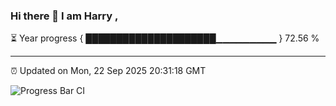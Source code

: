 ### Hi there 👋 I am Harry , 

⏳ Year progress { █████████████████████▁▁▁▁▁▁▁▁▁ } 72.56 %

---

⏰ Updated on Mon, 22 Sep 2025 20:31:18 GMT

![Progress Bar CI](https://github.com/duykhang68/duykhang68/workflows/Progress%20Bar%20CI/badge.svg)
